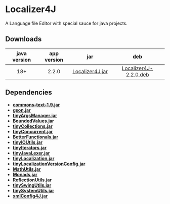 # Localizer4J
A Language file Editor with special sauce for java projects.

## Downloads

java version | app version | jar | deb
:----------: | :---------: | :-: | :-:
18+          | 2.2.0       | [Localizer4J.jar](https://github.com/tinycodecrank/Localizer4J/releases/download/v2.2.0/Localizer4J.jar) | [Localizer4J-2.2.0.deb](https://github.com/tinycodecrank/Localizer4J/releases/download/v2.2.0/Localizer4J-2.2.0.deb)

## Dependencies

* [**commons-text-1.9.jar**](https://repo1.maven.org/maven2/org/apache/commons/commons-text/1.9/commons-text-1.9.jar)
* [**gson.jar**](https://search.maven.org/remotecontent?filepath=com/google/code/gson/gson/2.10.1/gson-2.10.1.jar)
* [**tinyArgsManager.jar**](https://github.com/tinycodecrank/tinyArgsManager/releases/download/v0.1.0/tinyArgsmanager.jar)
* [**BoundedValues.jar**](https://github.com/tinycodecrank/BoundedValues/releases/download/v1.0.0/BoundedValues.jar)
* [**tinyCollections.jar**](https://github.com/tinycodecrank/tinyCollections/releases/download/v1.0.0/tinyCollections.jar)
* [**tinyConcurrent.jar**](https://github.com/tinycodecrank/tinyConcurrent/releases/download/v1.0.0/tinyConcurrent.jar)
* [**BetterFunctionals.jar**](https://github.com/tinycodecrank/betterFunctionals/releases/download/v1.0.0/BetterFunctionals.jar)
* [**tinyIOUtils.jar**](https://github.com/tinycodecrank/tinyIOUtils/releases/download/v1.0.0/tinyIOUtils.jar)
* [**tinyIterators.jar**](https://github.com/tinycodecrank/tinyIterators/releases/download/v1.0.0/tinyIterators.jar)
* [**tinyJavaLexer.jar**](https://github.com/tinycodecrank/tinyJavaLexer/releases/download/v0.1.0/tinyJavaLexer.jar)
* [**tinyLocalization.jar**](https://github.com/tinycodecrank/tinyLocalization/releases/download/v1.0.0/tinyLocalization.jar)
* [**tinyLocalizationVersionConfig.jar**](https://github.com/tinycodecrank/tinyLocalizationVersionConfig/releases/download/v1.0.0/tinyLocalizationVersionConfig.jar)
* [**MathUtils.jar**](https://github.com/tinycodecrank/mathUtils/releases/download/v1.0.0/MathUtils.jar)
* [**Monads.jar**](https://github.com/tinycodecrank/tinyMonads/releases/download/v1.0.0/Monads.jar)
* [**ReflectionUtils.jar**](https://github.com/tinycodecrank/ReflectionUtils/releases/download/v1.0.0/ReflectionUtils.jar)
* [**tinySwingUtils.jar**](https://github.com/tinycodecrank/tinySwingUtils/releases/download/v1.0.0/tinySwingUtils.jar)
* [**tinySystemUtils.jar**](https://github.com/tinycodecrank/tinySystemUtils/releases/download/1.0.0/tinySystemUtils.jar)
* [**xmlConfig4J.jar**](https://github.com/tinycodecrank/xmlConfig4J/releases/download/v2.1.0/xmlConfig4J.jar)